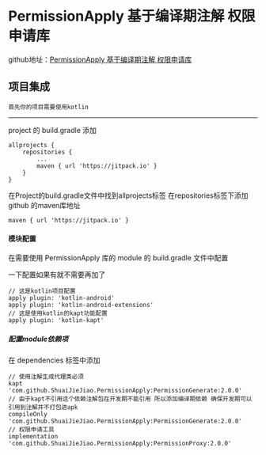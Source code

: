 # PermissionApply 基于编译期注解 权限申请库<br>

github地址：[PermissionApply 基于编译期注解 权限申请库](https://github.com/ShuaiJieJiao/PermissionApply)

## 项目集成
    首先你的项目需要使用kotlin     
---
project 的 build.gradle 添加
```
allprojects {
    repositories {
        ...
        maven { url 'https://jitpack.io' }
    }
}
```
在Project的build.gradle文件中找到allprojects标签 在repositories标签下添加 github 的maven库地址
```
maven { url 'https://jitpack.io' }
```
#### 模块配置
在需要使用 PermissionApply 库的 module 的 build.gradle 文件中配置<br>

一下配置如果有就不需要再加了
```
// 这是kotlin项目配置
apply plugin: 'kotlin-android'
apply plugin: 'kotlin-android-extensions'
// 这是使用kotlin的kapt功能配置
apply plugin: 'kotlin-kapt'
```
##### 配置module依赖项
在 dependencies 标签中添加
```
// 使用注解生成代理类必须
kapt 'com.github.ShuaiJieJiao.PermissionApply:PermissionGenerate:2.0.0'
// 由于kapt不引用这个依赖注解包在开发期不能引用 所以添加编译期依赖 确保开发期可以引用到注解并不打包进apk
compileOnly 'com.github.ShuaiJieJiao.PermissionApply:PermissionGenerate:2.0.0'
// 权限申请工具
implementation 'com.github.ShuaiJieJiao.PermissionApply:PermissionProxy:2.0.0'
```